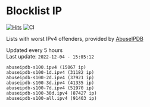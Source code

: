 # Blocklist IP

[![Hits](https://hits.seeyoufarm.com/api/count/incr/badge.svg?url=https%3A%2F%2Fgithub.com%2Fborestad%2Fblocklist-ip%2F&count_bg=%2379C83D&title_bg=%23555555&icon=&icon_color=%23E7E7E7&title=hits&edge_flat=false)](https://hits.seeyoufarm.com)  ![CI](https://img.shields.io/github/workflow/status/borestad/blocklist-ip/CI?style=flat-square)

Lists with worst IPv4 offenders, provided by [AbuseIPDB](https://www.abuseipdb.com/)

<!-- FOOTER-PLACEHOLDER -->
Updated every 5 hours<br>
Last update: `2022-12-04 - 15:05:12`
```
abuseipdb-s100.ipv4 (15067 ip)
abuseipdb-s100-1d.ipv4 (31182 ip)
abuseipdb-s100-2d.ipv4 (37921 ip)
abuseipdb-s100-3d.ipv4 (41335 ip)
abuseipdb-s100-7d.ipv4 (51970 ip)
abuseipdb-s100-30d.ipv4 (87427 ip)
abuseipdb-s100-all.ipv4 (91403 ip)
```
